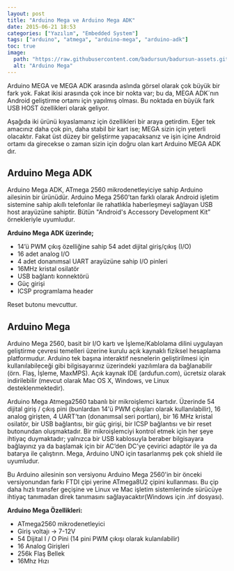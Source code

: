 ```yaml
---
layout: post
title: "Arduino Mega ve Arduino Mega ADK"
date: 2015-06-21 18:53
categories: ["Yazılım", "Embedded System"]
tags: ["arduino", "atmega", "arduino-mega", "arduino-adk"]
toc: true
image:
  path: "https://raw.githubusercontent.com/badursun/badursun-assets.github.io/refs/heads/main/img/arduino-mega.jpg"
  alt: "Arduino Mega"
---
```


Arduino MEGA ve MEGA ADK arasında aslında görsel olarak çok büyük bir fark yok. Fakat ikisi arasında çok ince bir nokta var; bu da, MEGA ADK´nın Android geliştirme ortamı için yapılmış olması. Bu noktada en büyük fark USB HOST özellikleri olarak geliyor.

Aşağıda iki ürünü kıyaslamanız için özellikleri bir araya getirdim. Eğer tek amacınız daha çok pin, daha stabil bir kart ise; MEGA sizin için yeterli olacaktır. Fakat üst düzey bir geliştirme yapacaksanız ve işin içine Android ortamı da girecekse o zaman sizin için doğru olan kart Arduino MEGA ADK dır.

## Arduino Mega ADK
Arduino Mega ADK, ATmega 2560 mikrodenetleyiciye sahip Arduino ailesinin bir ürünüdür. Arduino Mega 2560’tan farklı olarak Android işletim sistemine sahip akıllı telefonlar ile rahatlıkla haberleşmeyi sağlayan USB host arayüzüne sahiptir. Bütün "Android's Accessory Development Kit” örnekleriyle uyumludur.

**Arduino Mega ADK üzerinde;**

- 14’ü PWM çıkış özelliğine sahip 54 adet dijital giriş/çıkış (I/O)
- 16 adet analog I/O
- 4 adet donanımsal UART arayüzüne sahip I/O pinleri
- 16MHz kristal osilatör
- USB bağlantı konnektörü
- Güç girişi
- ICSP programlama header

Reset butonu mevcuttur.

## Arduino Mega
Arduino Mega 2560, basit bir I/O kartı ve İşleme/Kablolama dilini uygulayan geliştirme çevresi temelleri üzerine kurulu açık kaynaklı fiziksel hesaplama platformudur. Arduino tek başına interaktif nesnelerin geliştirilmesi için kullanılabileceği gibi bilgisayarınız üzerindeki yazılımlara da bağlanabilir (örn. Flaş, İşleme, MaxMPS). Açık kaynak IDE (ardufun.com), ücretsiz olarak indirilebilir (mevcut olarak Mac OS X, Windows, ve Linux desteklenmektedir).

Arduino Mega Atmega2560 tabanlı bir mikroişlemci kartıdır. Üzerinde 54 dijital giriş / çıkış pini (bunlardan 14'ü PWM çıkışları olarak kullanılabilir), 16 analog girişten, 4 UART’tan (donanımsal seri portları), bir 16 MHz kristal osilatör, bir USB bağlantısı, bir güç girişi, bir ICSP bağlantısı ve bir reset butonundan oluşmaktadır. Bir mikroişlemciyi kontrol etmek için her şeye ihtiyaç duymaktadır; yalnızca bir USB kablosuyla beraber bilgisayara bağlayınız ya da başlamak için bir AC’den DC’ye çevirici adaptör ile ya da batarya ile çalıştırın. Mega, Arduino UNO için tasarlanmış pek çok shield ile uyumludur.

Bu Arduino ailesinin son versiyonu Arduino Mega 2560'in bir önceki versiyonundan farkı FTDI çipi yerine ATmega8U2 çipini kullanması. Bu çip daha hızlı transfer geçişine ve Linux ve Mac işletim sistemlerinde sürücüye ihtiyaç tanımadan direk tanımasını sağlayacaktır(Windows için .inf dosyası).

**Arduino Mega Özellikleri:**

- ATmega2560 mikrodenetleyici
- Giriş voltajı -> 7-12V
- 54 Dijital I / O Pini (14 pini PWM çıkışı olarak kulanılabilir)
- 16 Analog Girişleri
- 256k Flaş Bellek
- 16Mhz Hızı    